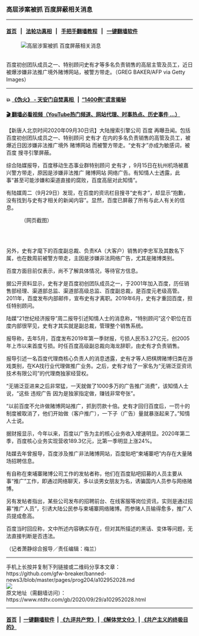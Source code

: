 ### 高层涉案被抓 百度屏蔽相关消息
------------------------

#### [首页](https://github.com/gfw-breaker/banned-news3/blob/master/README.md) &nbsp;&nbsp;|&nbsp;&nbsp; [法轮功真相](https://github.com/begood0513/basic/blob/master/README.md)  &nbsp;&nbsp;|&nbsp;&nbsp; [手把手翻墙教程](https://github.com/gfw-breaker/guides/wiki)  &nbsp;&nbsp;|&nbsp;&nbsp; [一键翻墙软件](https://github.com/gfw-breaker/nogfw/blob/master/README.md)  



<div><div class="featured_image">
 <figure>
  <img alt="高层涉案被抓 百度屏蔽相关消息" src="https://i.ntdtv.com/assets/uploads/2020/09/GettyImages-460586666-800x450.jpg"/>
 </figure><br/>
 <span class="caption">
  百度初创团队成员之一、特别顾问史有才等多名负责销售的高层主管及员工，近日被爆涉嫌非法推广境外赌博网站，被警方带走。（GREG BAKER/AFP via Getty Images）
 </span>
</div>
</div><hr/>

#### 💥 [《伪火》 - 天安门自焚真相 ](http://158.247.195.190:10000/videos/blog/weihuo.html)&nbsp; |&nbsp; [“1400例”谎言揭秘  ](http://158.247.195.190:10000/videos/blog/jiexi1400.html)

#### [ 🎬  翻墙必看视频（YouTube热门频道、网站代理、时事热点、历史事件 ...）](https://github.com/gfw-breaker/links/blob/master/banned.md)

<div><div class="post_content" itemprop="articleBody">
 <p>
  【新唐人北京时间2020年09月30日讯】大陆搜索引擎公司
  <ok href="https://www.ntdtv.com/gb/百度.htm">
   百度
  </ok>
  再曝丑闻。包括百度初创团队成员之一、特别顾问
  <ok href="https://www.ntdtv.com/gb/史有才.htm">
   史有才
  </ok>
  在内的多名负责销售的高管及员工，被爆近日因涉嫌非法推广境外
  <ok href="https://www.ntdtv.com/gb/赌博网站.htm">
   赌博网站
  </ok>
  而被警方带走。“史有才”亦成为敏感词，被
  <ok href="https://www.ntdtv.com/gb/百度.htm">
   百度
  </ok>
  搜寻引擎屏蔽。
 </p>
 <p>
  综合陆媒报导，百度移动生态事业群特别顾问
  <ok href="https://www.ntdtv.com/gb/史有才.htm">
   史有才
  </ok>
  ，9月15日在杭州机场被嘉兴警方带走，原因是涉嫌非法推广
  <ok href="https://www.ntdtv.com/gb/赌博网站.htm">
   赌博网站
  </ok>
  网络广告。有知情人士透露，此事“甚至可能涉嫌和渠道直接的腐败，百度高层对此知情”。
 </p>
 <p>
  有陆媒周二（9月29日）发现，在百度的资讯栏目搜寻“史有才”，却显示“抱歉，没有找到与史有才相关的新闻内容”。显然，百度已屏蔽了所有与此人有关的信息。
 </p>
 <figure class="wp-caption aligncenter" id="attachment_102952029" style="width: 600px">
  <img alt="" class="size-medium wp-image-102952029" src="https://i.ntdtv.com/assets/uploads/2020/09/1-242-600x279.jpg">
   <br/><figcaption class="wp-caption-text">
    （网页截图）
   </figcaption><br/>
  </img>
 </figure><br/>
 <p>
  另外，史有才麾下的百度副总裁、负责KA（大客户）销售的李忠军及其数名下属，也在数周前被警方带走，主因是涉嫌非法网络广告，尤其是赌博类别。
 </p>
 <p>
  百度方面目前仅表示，尚不了解具体情况，等待官方信息。
 </p>
 <p>
  据公开资料显示，史有才是百度初创团队成员之一，于2001年加入百度，历任销售部经理、渠道部总监、渠道部高级总监、百度副总裁，是百度元老级高管。2011年，百度发布内部邮件，宣布史有才离职。2019年6月，史有才重回百度，担任特别顾问。
 </p>
 <p>
  陆媒“21世纪经济报导”周二报导引述知情人士的消息称，“特别顾问”这个职位在百度内部很罕见，史有才其实就是副总裁，管理整个销售系统。
 </p>
 <p>
  报导称，去年5月，百度发布2019年第一季财报，亏损人民币3.27亿元，创2005年上市以来首度亏损。时任百度高级副总裁向海龙辞职，由史有才负责销售。
 </p>
 <p>
  报导引述一名百度代理商核心负责人的消息透露，史有才等人把棋牌赌博归类在游戏类别，在KA找行业代理做推广业务。之后，史有才给了一家名为“无锡泛亚资讯技术有限公司”的代理商独家经营权。
 </p>
 <p>
  “无锡泛亚进来之后非常猛，一天就做了1000多万的广告推广消费”，该知情人士说，“这些
  <ok href="https://www.ntdtv.com/gb/违规广告.htm">
   违规广告
  </ok>
  因为是独家指定做，赚钱非常夸张”。
 </p>
 <p>
  “以前百度不允许做赌博网站推广，抓到罚款十倍。史有才回归百度后，一罚十的制度被取消了，他们开始做（客户推广），一下子（广告）量就暴涨起来了。”知情人士说。
 </p>
 <p>
  据财报显示，今年以来，百度以广告为主的核心业务收入增速明显。2020年第二季，百度核心业务实现营收189.3亿元，比第一季明显上涨24%。
 </p>
 <p>
  陆媒去年曾报导，百度涉及推广非法赌博网站，百度贴吧“柬埔寨吧”内存在大量赌场招聘信息。
 </p>
 <p>
  有自称在柬埔寨赌博公司工作的发帖者称，他们在百度贴吧招募的人员主要从事“推广”工作，即通过网络聊天，多以谈男女朋友为名，诱骗国内人员参与网络赌博。
 </p>
 <p>
  另有发帖者指出，某些公司发布的招聘前台、在线客服等岗位资讯，实则是通过招募“推广人员”，引诱大陆公民参与柬埔寨网络赌博。而参赌人员输得愈多，推广人员提成愈高。
 </p>
 <p>
  百度当时回应称，文中所述内容确实存在，但对其所描述的黑话、变体等问题，无法直接判断是否违法。
 </p>
 <p>
  （记者萧静综合报导／责任编辑：梅兰）
 </p>
 <div class="single_ad">
 </div>
</div>
</div>
<hr/>
手机上长按并复制下列链接或二维码分享本文章：<br/>
https://github.com/gfw-breaker/banned-news3/blob/master/pages/prog204/a102952028.md <br/>
<a href='https://github.com/gfw-breaker/banned-news3/blob/master/pages/prog204/a102952028.md'><img src='https://github.com/gfw-breaker/banned-news3/blob/master/pages/prog204/a102952028.md.png'/></a> <br/>
原文地址（需翻墙访问）：https://www.ntdtv.com/gb/2020/09/29/a102952028.html


------------------------
#### [首页](https://github.com/gfw-breaker/banned-news3/blob/master/README.md) &nbsp;|&nbsp; [一键翻墙软件](https://github.com/gfw-breaker/nogfw/blob/master/README.md) &nbsp;| [《九评共产党》](https://github.com/gfw-breaker/9ping.md/blob/master/README.md#九评之一评共产党是什么) | [《解体党文化》](https://github.com/gfw-breaker/jtdwh.md/blob/master/README.md) | [《共产主义的终极目的》](https://github.com/gfw-breaker/gczydzjmd.md/blob/master/README.md)


<img src='http://gfw-breaker.win/banned-news3/pages/prog204/a102952028.md' width='0px' height='0px'/>